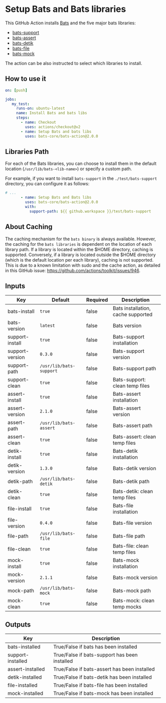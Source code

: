 # Setup Bats and Bats libraries

This GitHub Action installs [Bats](https://github.com/bats-core/bats-core) and the five major bats libraries:

* [bats-support](https://github.com/bats-core/bats-support)
* [bats-assert](https://github.com/bats-core/bats-assert)
* [bats-detik](https://github.com/bats-core/bats-detik)
* [bats-file](https://github.com/bats-core/bats-file)
* [bats-mock](https://github.com/buildkite-plugins/bats-mock)

The action can be also instructed to select which libraries to install.

## How to use it

``` yaml
on: [push]

jobs:
   my_test:
     runs-on: ubuntu-latest
     name: Install Bats and bats libs
     steps:
       - name: Checkout
         uses: actions/checkout@v2
       - name: Setup Bats and bats libs
         uses: bats-core/bats-action@2.0.0
```

## Libraries Path

For each of the Bats libraries, you can choose to install them in the default location (`/usr/lib/bats-<lib-name>`) or specify a custom path.

For example, if you want to install `bats-support` in the `./test/bats-support` directory, you can configure it as follows:


``` yaml
# ...
       - name: Setup Bats and Bats libs
         uses: bats-core/bats-action@2.0.0
         with:
           support-path: ${{ github.workspace }}/test/bats-support
```

## About Caching

The caching mechanism for the `bats binary` is always available. However, the caching for the `bats libraries` is dependent on the location of each library path. If a library is located within the $HOME directory, caching is supported. Conversely, if a library is located outside the $HOME directory (which is the default location per each library), caching is not supported. This is due to a known limitation with sudo and the cache action, as detailed in this GitHub issue: https://github.com/actions/toolkit/issues/946.

## Inputs

| Key              | Default | Required | Description                                    |
|------------------|---------|----------|------------------------------------------------|
| bats-install     | `true`    | false    | Bats installation, cache supported              |
| bats-version     | `latest`  | false    | Bats version   |
| support-install  | `true`    | false    | Bats-support installation      |
| support-version  | `0.3.0`   | false    | Bats-support version       |
| support-path     | `/usr/lib/bats-support` | false | Bats-support path |
| support-clean    | `true`    | false    | Bats-support: clean temp files                  |
| assert-install   | `true`    | false    | Bats-assert installation      |
| assert-version   | `2.1.0`   | false    | Bats-assert version         |
| assert-path      | `/usr/lib/bats-assert` | false | Bats-assert path |
| assert-clean     | `true`    | false    | Bats-assert: clean temp files                   |
| detik-install    | `true`   | false    | Bats-detik installation        |
| detik-version    | `1.3.0`   | false    | Bats-detik version        |
| detik-path       | `/usr/lib/bats-detik` | false | Bats-detik path |
| detik-clean      | `true`    | false    | Bats-detik: clean temp files                    |
| file-install     | `true`    | false    | Bats-file installation     |
| file-version     | `0.4.0`   | false    | Bats-file version            |
| file-path        | `/usr/lib/bats-file` | false | Bats-file path   |
| file-clean       | `true`    | false    | Bats-file: clean temp files                     |
| mock-install     | `true`    | false    | Bats-mock installation     |
| mock-version     | `2.1.1`   | false    | Bats-mock version            |
| mock-path        | `/usr/lib/bats-mock` | false | Bats-mock path   |
| mock-clean       | `true`    | false    | Bats-mock: clean temp mocks                     |

## Outputs

| Key              | Description                                    |
|------------------|------------------------------------------------|
| bats-installed   | True/False if bats has been installed          |
| support-installed| True/False if bats-support has been installed  |
| assert-installed | True/False if bats-assert has been installed   |
| detik-installed  | True/False if bats-detik has been installed    |
| file-installed   | True/False if bats-file has been installed     |
| mock-installed   | True/False if bats-mock has been installed     |
